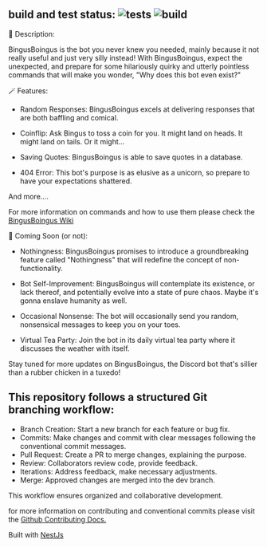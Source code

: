 ## build and test status: ![tests](https://github.com/blvckleg/bingusboingus/actions/workflows/docker-test.yml/badge.svg) ![build](https://github.com/blvckleg/bingusboingus/actions/workflows/docker-dev.yml/badge.svg)

🤖 Description:

BingusBoingus is the bot you never knew you needed, mainly because it not really useful and just very silly instead! With BingusBoingus, expect the unexpected, and prepare for some hilariously quirky and utterly pointless commands that will make you wonder, "Why does this bot even exist?"

🪄 Features:

- Random Responses: BingusBoingus excels at delivering responses that are both baffling and comical.

- Coinflip: Ask Bingus to toss a coin for you. It might land on heads. It might land on tails. Or it might...

- Saving Quotes: BingusBoingus is able to save quotes in a database.

- 404 Error: This bot's purpose is as elusive as a unicorn, so prepare to have your expectations shattered.

And more....

For more information on commands and how to use them please check the [BingusBoingus Wiki](https://github.com/Blvckleg/BingusBoingus/wiki)

🎉 Coming Soon (or not):

- Nothingness: BingusBoingus promises to introduce a groundbreaking feature called "Nothingness" that will redefine the concept of non-functionality.

- Bot Self-Improvement: BingusBoingus will contemplate its existence, or lack thereof, and potentially evolve into a state of pure chaos. Maybe it's gonna enslave humanity as well.

- Occasional Nonsense: The bot will occasionally send you random, nonsensical messages to keep you on your toes.

- Virtual Tea Party: Join the bot in its daily virtual tea party where it discusses the weather with itself.

Stay tuned for more updates on BingusBoingus, the Discord bot that's sillier than a rubber chicken in a tuxedo!

## This repository follows a structured Git branching workflow:

- Branch Creation: Start a new branch for each feature or bug fix.
- Commits: Make changes and commit with clear messages following the conventional commit messages.
- Pull Request: Create a PR to merge changes, explaining the purpose.
- Review: Collaborators review code, provide feedback.
- Iterations: Address feedback, make necessary adjustments.
- Merge: Approved changes are merged into the dev branch.

This workflow ensures organized and collaborative development.

for more information on contributing and conventional commits please visit the [Github Contributing Docs.](https://github.com/Blvckleg/BingusBoingus/blob/master/CONTRIBUTING.md)

Built with [NestJs](https://github.com/nestjs)
